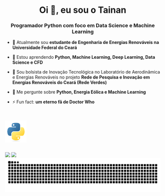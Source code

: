 <h1 align="center">Oi 👋, eu sou o Tainan</h1>
<h3 align="center">Programador Python com foco em Data Science e Machine Learning</h3>

- 🔭 Atualmente sou **estudante de Engenharia de Energias Renováveis na Universidade Federal do Ceará**

- 🌱 Estou aprendendo **Python, Machine Learning, Deep Learning, Data Science e CFD**

- 👯 Sou bolsista de Inovação Tecnológica no Laboratório de Aerodinâmica e Energias Renováveis no projeto **Rede de Pesquisa e Inovação em Energias Renováveis do Ceará (Rede Verdes)**

- 💬 Me pergunte sobre **Python, Energia Eólica e Machine Learning**

- ⚡ Fun fact: **um eterno fã de Doctor Who**

##

<div style="display: inline_block"><br>
  <a href="https://www.python.org" target="_blank" rel="noreferrer"> <img src="https://raw.githubusercontent.com/devicons/devicon/master/icons/python/python-original.svg" alt="python" width="70" height="70"/> </a> </p>
</div>

##

<div>
  <a href="https://linkedin.com/in/tainan-sousa"><img src="https://img.shields.io/badge/LinkedIn-0077B5?style=for-the-badge&logo=linkedin&logoColor=white target="blank"/></a>
  <a href="mailto:tdw0722@gmail.com"><img src="https://img.shields.io/badge/Gmail-D14836?style=for-the-badge&logo=gmail&logoColor=white" target="_blank"></a>
</div>

<picture>
  <source media="(prefers-color-scheme: dark)" srcset="https://raw.githubusercontent.com/Tainann/Tainann/output/github-contribution-grid-snake-dark.svg">
  <source media="(prefers-color-scheme: light)" srcset="https://raw.githubusercontent.com/Tainann/Tainann/output/github-contribution-grid-snake.svg">
  <img alt="github contribution grid snake animation" src="https://raw.githubusercontent.com/Tainann/Tainann/output/github-contribution-grid-snake.svg"> 
</picture>

 

